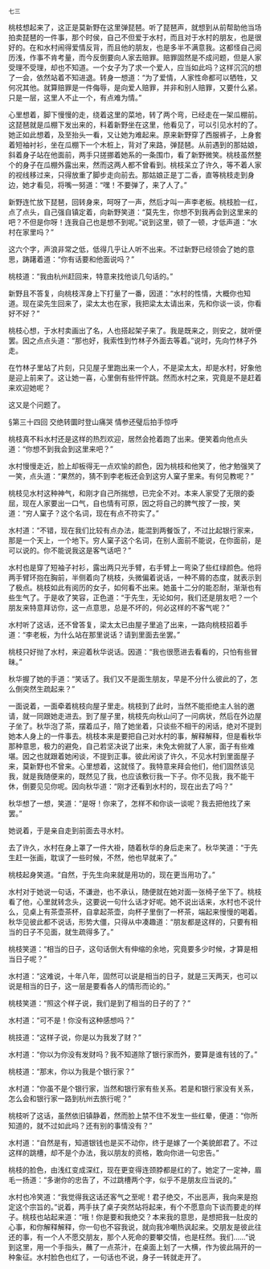     七三 

   桃枝想起来了，这正是莫新野在这里弹琵琶。听了琵琶声，就想到从前帮助他当场拍卖琵琶的一件事，那个时侯，自己不但爱于水村，而且对于水村的朋友，也是很好的。在和水村闹得爱情反背，而且他的朋友，也是多半不满意我。这都怪自己阅历浅，作事不肯考量，而今反倒要向人家去赔罪。赔罪固然是不成问题，但是人家受理不受理，却也不知道。一个女子为了求一个爱人，应当如此吗？这样沉沉的想了一会，依然站着不知进退。转身一想道：“为了爱情，人家性命都可以牺牲，又何况其他。就算赔罪是一件侮辱，是向爱人赔罪，并非和别人赔罪，又要什么紧。只是一层，这里人不止一个，有点难为情。”

   心里想着，脚下慢慢的走，绕着这里的菜地，转了两个弯，已经走在一架瓜棚前。这琵琶就是瓜棚下发出来的，料着新野坐在这里，他看见了，可以引见水村的了。她正如此想着，及至抬头一看，又让她为难起来。原来新野穿了西服裤子，上身套着短袖衬衫，坐在瓜棚下一个木桩上，背对了来路，弹琵琶。从前遇到的那姑娘，斜着身子站在他面前，两手只搓挪着她系的一条围巾，看了新野微笑。桃枝虽然整个的身子在瓜棚外露出来，然而这两人都不曾看到。桃枝呆立了许久，等不着人家的视线移过来，只得放重了脚步走向前去。那姑娘正是丁二香，直等桃枝走到身边，她才看见，将嘴一努道：“嘿！不要弹了，来了人了。”

   新野连忙放下琵琶，回转身来，呵呀了一声，然后才叫一声李老板。桃枝脸一红，点了点头，自己强自镇定着，向新野笑道：“莫先生，你想不到我再会到这里来的吧？不但是你呀！连我自己也是想不到呢。”说到这里，顿了一顿，才低声道：“水村在家里吗？”

   这六个字，声浪非常之低，低得几乎让人听不出来。不过新野已经领会了她的意思，踌躇着道：“你有话要和他面说吗？”

   桃枝道：“我由杭州赶回来，特意来找他谈几句话的。”

   新野且不答复，向桃枝浑身上下打量了一番，因道：“水村的性情，大概你也知道。现在梁先生回来了，梁太太也在家，我把梁太太请出来，先和你谈一谈，你看好不好？”

   桃枝心想，于水村卖画出了名，人也搭起架子来了。我是既来之，则安之，就听便罢。因之点点头道：“那也好，我索性到竹林子外面去等着。”说时，先向竹林子外走。

   在竹林子里站了片刻，只见屋子里跑出来一个人，不是梁太太，却是水村，好象他是迎上前来了。这让她一喜，心里倒有些怦怦跳。然而水村之来，究竟是不是赶着来欢迎她呢？

   这又是个问题了。

   §第三十四回 交绝转圜时登山痛哭 情参还璧后拍手惊呼

   桃枝真不料水村还是这样的热烈欢迎，居然会抢着跑了出来。便笑着向他点头道：“你想不到我会到这里来吧？”

   水村慢慢走近，脸上却板得无一点欢愉的颜色，因为桃枝和他笑了，他才勉强笑了一笑，点头道：“果然的，猜不到李老板还会到这穷人窠子里来。有何见教呢？”

   桃枝见水村这种神气，和刚才自己所揣想，已完全不对。本来人家受了无限的委屈，现在人家要出一口气，自也情有可原，因之将自己的脾气按了一按，笑道：“穷人窠子？这个名词，现在有点不符实了。”

   水村道：“不错，现在我们比较有点办法，能混到两餐饭了，不过比起银行家来，那是一个天上，一个地下。穷人窠子这个名词，在别人面前不能说，在你面前，是可以说的。你不能说我这是客气话吧？”

   水村也是穿了短袖子衬衫，露出两只光手臂，右手臂上一弯染了些红绿颜色。他将两手臂环抱在胸前，半侧着向了桃枝，头微偏着说话，一种不屑的态度，就表示到了极点。桃枝如此有阅历的女子，如何看不出来。她虽十二分的能忍耐，渐渐也有些生气了。于是收了笑容，正色道：“于先生，无论如何，我们还是朋友吧？一个朋友来特意拜访你，这一点意思，总是不坏的，何必这样的不客气呢？”

   水村听了这话，还不曾答复，梁太太已由屋子里追了出来，一路向桃枝招着手道：“李老板，为什么站在那里说话？请到里面去坐罢。”

   桃枝只好抛了水村，来迎着秋华说话。因道：“我也很愿进去看看的，只怕有些冒昧。”

   秋华握了她的手道：“笑话了。我们又不是面生朋友，早是不分什么彼此的了，怎么倒突然生疏起来？”

   一面说着，一面牵着桃枝向屋子里走。桃枝到了此时，当然不能拒绝主人翁的邀请，就一同跟她走进去。到了屋子里，桃枝先向秋山问了一问病状，然后在外边屋子坐了。秋华泡了茶，摆着瓜子，陪了她坐着，只谈些不相干的闲话，绝对不提到她本人身上的一件事去。桃枝本来是要把自己对水村的事，解释解释，但是看秋华那种意思，极力的避免，自己若坚决说了出来，未免太俯就了人家，面子有些难堪。因之也就跟着她闲谈，不提到正事。彼此闲谈了许久，不见水村到里面屋子来，莫新野也不曾来。心里想着，这就怪了。我特意来拜会他们，他们固然该见我，就是我随便来的，既然见了我，也应该敷衍我一下子。你不见我，我不能干休，倒要见见你呢。因向秋华道：“刚才还看到水村的，现在出去了吗？”

   秋华想了一想，笑道：“是呀！你来了，怎样不和你谈一谈呢？我去把他找了来罢。”

   她说着，于是亲自走到前面去寻水村。

   去了许久，水村在身上罩了一件大褂，随着秋华的身后走来了。秋华笑道：“于先生赶一张画，耽误了一些时候，不然，他也早就来了。”

   桃枝起身笑道。“自然，于先生向来就是用功的，现在更当用功了。”

   水村对于她说一句话，不谦逊，也不承认，随便就在她对面一张椅子坐下了。桃枝看了他，心里就转念头，这要说一句什么话才好呢。她不说出话来，水村也不说什么，见桌上有茶壶茶杯，自拿起茶壶，向杯子里倒了一杯茶，端起来慢慢的喝着。秋华见彼此都不说话，形势大僵，只得从中凑趣道：“朋友都是这样的，只要有相当的日子不见面，就生疏得多了。”

   桃枝笑道：“相当的日子，这句话倒大有伸缩的余地，究竟要多少时候，才算是相当日子呢？”

   水村道：“这难说，十年八年，固然可以说是相当的日子，就是三天两天，也可以说是相当的日子，这一层是要看各人的情形而论的。”

   桃枝笑道：“照这个样子说，我们是到了相当的日子的了？”

   水村道：“可不是！你没有这种感想吗？”

   桃技道：“这样子说，你是以为我发了财？”

   水村道：“你以为你没有发财吗？我不知道除了银行家而外，要算是谁有钱的了。”

   桃枝道：“那末，你以为我是个银行家？”

   水村道：“你虽不是个银行家，当然和银行家有些关系。若是和银行家没有关系，怎么会和银行家一路到杭州去旅行呢？”

   桃枝听了这话，虽然依旧镇静着，然而脸上禁不住不发生一些红晕，便道：“你所知道的，就不过如此吗？还有别的事情没有？”

   水村道：“自然是有，知道银钱也是买不动你，终于是嫁了一个美貌郎君了。不过这样的跳槽，却不是个办法，我以朋友的资格，敢向你进一句忠告。”

   桃枝的脸色，由浅红变成深红，现在更变得连颈脖都是红的了。她定了一定神，眉毛一扬道：“多谢你的忠告了，不过跳槽两个字，似乎不是朋友应当说的。”

   水村也冷笑道：“我觉得我这话还客气之至呢！君子绝交，不出恶声，我向来是抱定这个宗旨的。”说着，两手扶了桌子突然站将起来，有个不愿意向下谈而要走的样子。桃枝也站起来道：“哦！你是要和我绝交？本来我的意思，是想把我一肚皮的心事，和你解释解释，你一句也不容我说，就向我冷嘲热讽起来。交朋友是彼此往还的事，有一个人不愿交朋友，那个人死命的要攀交情，也是枉然。我们……”说到这里，用一个手指头，蘸了一点茶汁，在桌面上划了一大横，作为彼此隔开的一种象征。水村脸色也红了，一句话也不说，身子一转就走开了。

